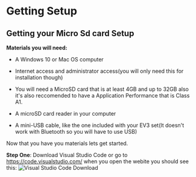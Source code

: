 # Getting Setup

## Getting your Micro Sd card Setup

__Materials you will need:__

- A Windows 10 or Mac OS computer
- Internet access and administrator access(you will only need this for installation though)

- You will need a MicroSD card that is at least 4GB and up to 32GB also it's also reccomended to have a Application Performance that is Class A1.

- A microSD card reader in your computer

- A mini-USB cable, like the one included with your EV3 set(It doesn't work with Bluetooth so you will have to use USB)

Now that you have you materials lets get started.

**Step One**:
Download Visual Studio Code or go to https://code.visualstudio.com/ when you open the webite you should see this:
![Visual Studio Code Download](2020-04-08_12-27-16.snagproj)